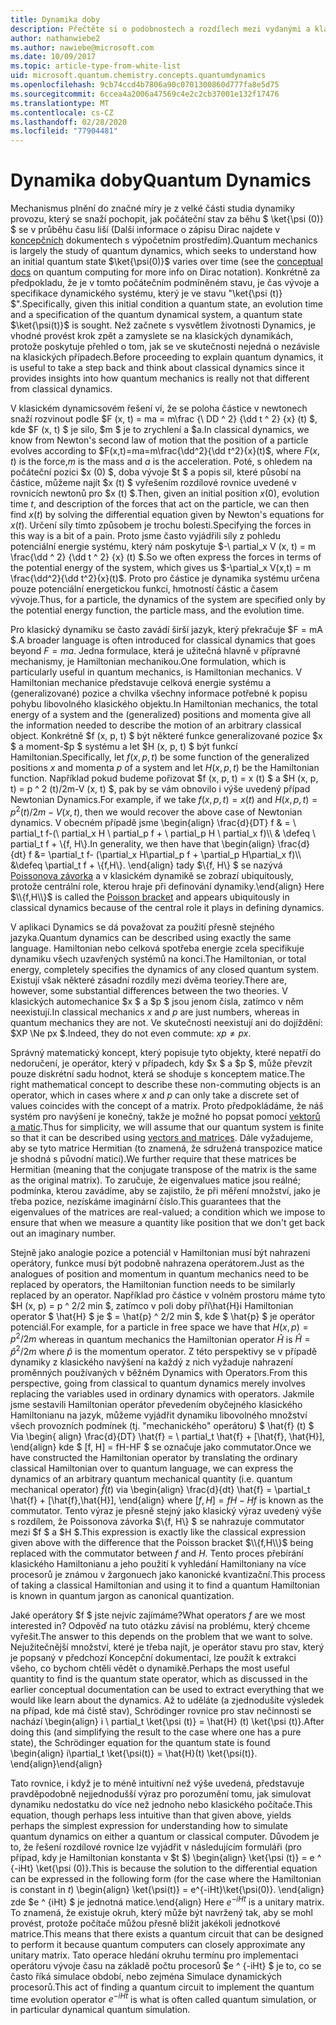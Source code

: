 ```yaml
---
title: Dynamika doby
description: Přečtěte si o podobnostech a rozdílech mezi vydanými a klasickými dynamikami.
author: nathanwiebe2
ms.author: nawiebe@microsoft.com
ms.date: 10/09/2017
ms.topic: article-type-from-white-list
uid: microsoft.quantum.chemistry.concepts.quantumdynamics
ms.openlocfilehash: 9cb74ccd4b7806a90c0701300860d777fa8e5d75
ms.sourcegitcommit: 6ccea4a2006a47569c4e2c2cb37001e132f17476
ms.translationtype: MT
ms.contentlocale: cs-CZ
ms.lasthandoff: 02/28/2020
ms.locfileid: "77904481"
---
```

# <a name="quantum-dynamics"></a><span data-ttu-id="6764b-103">Dynamika doby</span><span class="sxs-lookup"><span data-stu-id="6764b-103">Quantum Dynamics</span></span>

<span data-ttu-id="6764b-104">Mechanismus plnění do značné míry je z velké části studia dynamiky provozu, který se snaží pochopit, jak počáteční stav za běhu $ \ket{\psi (0)} $ se v průběhu času liší (Další informace o zápisu Dirac najdete v [koncepčních](xref:microsoft.quantum.concepts.dirac) dokumentech s výpočetním prostředím).</span><span class="sxs-lookup"><span data-stu-id="6764b-104">Quantum mechanics is largely the study of quantum dynamics, which seeks to understand how an initial quantum state $\ket{\psi(0)}$ varies over time (see the [conceptual docs](xref:microsoft.quantum.concepts.dirac) on quantum computing for more info on Dirac notation).</span></span>
<span data-ttu-id="6764b-105">Konkrétně za předpokladu, že je v tomto počátečním podmíněném stavu, je čas vývoje a specifikace dynamického systému, který je ve stavu "\ket{\psi (t)} $".</span><span class="sxs-lookup"><span data-stu-id="6764b-105">Specifically, given this initial condition a quantum state, an evolution time and a specification of the quantum dynamical system, a quantum state $\ket{\psi(t)}$ is sought.</span></span>
<span data-ttu-id="6764b-106">Než začnete s vysvětlem životnosti Dynamics, je vhodné provést krok zpět a zamyslete se na klasických dynamikách, protože poskytuje přehled o tom, jak se ve skutečnosti nejedná o nezávisle na klasických případech.</span><span class="sxs-lookup"><span data-stu-id="6764b-106">Before proceeding to explain quantum dynamics, it is useful to take a step back and think about classical dynamics since it provides insights into how quantum mechanics is really not that different from classical dynamics.</span></span>

<span data-ttu-id="6764b-107">V klasickém dynamicsovém řešení ví, že se poloha částice v newtonech snaží rozvinout podle $F (x, t) = ma = m\frac {\ DD ^ 2} {\dd t ^ 2} {x} (t) $, kde $F (x, t) $ je silo, $m $ je to zrychlení a $a.</span><span class="sxs-lookup"><span data-stu-id="6764b-107">In classical dynamics, we know from Newton's second law of motion that the position of a particle evolves according to $F(x,t)=ma=m\frac{\dd^2}{\dd t^2}{x}(t)$, where $F(x,t)$ is the force,$m$ is the mass and $a$ is the acceleration.</span></span>
<span data-ttu-id="6764b-108">Poté, s ohledem na počáteční pozici $x (0) $, doba vývoje $t $ a popis sil, které působí na částice, můžeme najít $x (t) $ vyřešením rozdílové rovnice uvedené v rovnicích newtonů pro $x (t) $.</span><span class="sxs-lookup"><span data-stu-id="6764b-108">Then, given an initial position $x(0)$, evolution time $t$, and description of the forces that act on the particle, we can then find $x(t)$ by solving the differential equation given by Newton's equations for $x(t)$.</span></span>
<span data-ttu-id="6764b-109">Určení síly tímto způsobem je trochu bolesti.</span><span class="sxs-lookup"><span data-stu-id="6764b-109">Specifying the forces in this way is a bit of a pain.</span></span>
<span data-ttu-id="6764b-110">Proto jsme často vyjádřili síly z pohledu potenciální energie systému, který nám poskytuje $-\ partial_x V (x, t) = m \frac{\dd ^ 2} {\dd t ^ 2} {x} (t) $.</span><span class="sxs-lookup"><span data-stu-id="6764b-110">So we often express the forces in terms of the potential energy of the system, which gives us $-\partial_x V(x,t) = m \frac{\dd^2}{\dd t^2}{x}(t)$.</span></span>
<span data-ttu-id="6764b-111">Proto pro částice je dynamika systému určena pouze potenciální energetickou funkcí, hmotností částic a časem vývoje.</span><span class="sxs-lookup"><span data-stu-id="6764b-111">Thus, for a particle, the dynamics of the system are specified only by the potential energy function, the particle mass, and the evolution time.</span></span>

<span data-ttu-id="6764b-112">Pro klasický dynamiku se často zavádí širší jazyk, který překračuje $F = mA $.</span><span class="sxs-lookup"><span data-stu-id="6764b-112">A broader language is often introduced for classical dynamics that goes beyond $F=ma$.</span></span>
<span data-ttu-id="6764b-113">Jedna formulace, která je užitečná hlavně v přípravné mechanismy, je Hamiltonian mechanikou.</span><span class="sxs-lookup"><span data-stu-id="6764b-113">One formulation, which is particularly useful in quantum mechanics, is Hamiltonian mechanics.</span></span>
<span data-ttu-id="6764b-114">V Hamiltonian mechanice představuje celková energie systému a (generalizované) pozice a chvilka všechny informace potřebné k popisu pohybu libovolného klasického objektu.</span><span class="sxs-lookup"><span data-stu-id="6764b-114">In Hamiltonian mechanics, the total energy of a system and the (generalized) positions and momenta give all the information needed to describe the motion of an arbitrary classical object.</span></span>
<span data-ttu-id="6764b-115">Konkrétně $f (x, p, t) $ být některé funkce generalizované pozice $x $ a moment-$p $ systému a let $H (x, p, t) $ být funkcí Hamiltonian.</span><span class="sxs-lookup"><span data-stu-id="6764b-115">Specifically, let $f(x,p,t)$ be some function of the generalized positions $x$ and momenta $p$ of a system and let $H(x,p,t)$ be the Hamiltonian function.</span></span>
<span data-ttu-id="6764b-116">Například pokud budeme pořizovat $f (x, p, t) = x (t) $ a $H (x, p, t) = p ^ 2 (t)/2m-V (x, t) $, pak by se vám obnovilo i výše uvedený případ Newtonian Dynamics.</span><span class="sxs-lookup"><span data-stu-id="6764b-116">For example, if we take $f(x,p,t)= x(t)$ and $H(x,p,t)=p^2(t)/2m - V(x,t)$, then we would recover the above case of Newtonian dynamics.</span></span>
<span data-ttu-id="6764b-117">V obecném případě jsme \begin{align} \frac{d}{DT} f & = \ partial_t f-(\ partial_x H \ partial_p f + \ partial_p H \ partial_x f)\\\\ & \defeq \ partial_t f + \\{f, H\\}.</span><span class="sxs-lookup"><span data-stu-id="6764b-117">In generality, we then have that \begin{align} \frac{d}{dt} f &= \partial_t f- (\partial_x H\partial_p f + \partial_p H\partial_x f)\\\\ &\defeq \partial_t f + \\{f,H\\}.</span></span>
<span data-ttu-id="6764b-118">\end{align} tady $\\{f, H\\} $ se nazývá [Poissonova závorka](https://en.wikipedia.org/wiki/Poisson_bracket) a v klasickém dynamikě se zobrazí ubiquitously, protože centrální role, kterou hraje při definování dynamiky.</span><span class="sxs-lookup"><span data-stu-id="6764b-118">\end{align} Here $\\{f,H\\}$ is called the [Poisson bracket](https://en.wikipedia.org/wiki/Poisson_bracket) and appears ubiquitously in classical dynamics because of the central role it plays in defining dynamics.</span></span>

<span data-ttu-id="6764b-119">V aplikaci Dynamics se dá považovat za použití přesně stejného jazyka.</span><span class="sxs-lookup"><span data-stu-id="6764b-119">Quantum dynamics can be described using exactly the same language.</span></span>
<span data-ttu-id="6764b-120">Hamiltonian nebo celková spotřeba energie zcela specifikuje dynamiku všech uzavřených systémů na konci.</span><span class="sxs-lookup"><span data-stu-id="6764b-120">The Hamiltonian, or total energy, completely specifies the dynamics of any closed quantum system.</span></span>
<span data-ttu-id="6764b-121">Existují však některé zásadní rozdíly mezi dvěma teoriey.</span><span class="sxs-lookup"><span data-stu-id="6764b-121">There are, however, some substantial differences between the two theories.</span></span>
<span data-ttu-id="6764b-122">V klasických automechanice $x $ a $p $ jsou jenom čísla, zatímco v něm neexistují.</span><span class="sxs-lookup"><span data-stu-id="6764b-122">In classical mechanics $x$ and $p$ are just numbers, whereas in quantum mechanics they are not.</span></span>
<span data-ttu-id="6764b-123">Ve skutečnosti neexistují ani do dojíždění: $XP \Ne px $.</span><span class="sxs-lookup"><span data-stu-id="6764b-123">Indeed, they do not even commute: $xp \ne px$.</span></span>

<span data-ttu-id="6764b-124">Správný matematický koncept, který popisuje tyto objekty, které nepatří do nedoručení, je operátor, který v případech, kdy $x $ a $p $, může převzít pouze diskrétní sadu hodnot, která se shoduje s konceptem matice.</span><span class="sxs-lookup"><span data-stu-id="6764b-124">The right mathematical concept to describe these non-commuting objects is an operator, which in cases where $x$ and $p$ can only take a discrete set of values coincides with the concept of a matrix.</span></span>
<span data-ttu-id="6764b-125">Proto předpokládáme, že náš systém pro navýšení je konečný, takže je možné ho popsat pomocí [vektorů a matic](xref:microsoft.quantum.concepts.vectors).</span><span class="sxs-lookup"><span data-stu-id="6764b-125">Thus for simplicity, we will assume that our quantum system is finite so that it can be described using [vectors and matrices](xref:microsoft.quantum.concepts.vectors).</span></span>
<span data-ttu-id="6764b-126">Dále vyžadujeme, aby se tyto matrice Hermitian (to znamená, že sdružená transpozice matice je shodná s původní maticí).</span><span class="sxs-lookup"><span data-stu-id="6764b-126">We further require that these matrices be Hermitian (meaning that the conjugate transpose of the matrix is the same as the original matrix).</span></span>
<span data-ttu-id="6764b-127">To zaručuje, že eigenvalues matice jsou reálné; podmínka, kterou zavádíme, aby se zajistilo, že při měření množství, jako je třeba pozice, nezískáme imaginární číslo.</span><span class="sxs-lookup"><span data-stu-id="6764b-127">This guarantees that the eigenvalues of the matrices are real-valued; a condition which we impose to ensure that when we measure a quantity like position that we don't get back out an imaginary number.</span></span>

<span data-ttu-id="6764b-128">Stejně jako analogie pozice a potenciál v Hamiltonian musí být nahrazeni operátory, funkce musí být podobně nahrazena operátorem.</span><span class="sxs-lookup"><span data-stu-id="6764b-128">Just as the analogues of position and momentum in quantum mechanics need to be replaced by operators, the Hamiltonian function needs to be similarly replaced by an operator.</span></span>
<span data-ttu-id="6764b-129">Například pro částice v volném prostoru máme tyto $H (x, p) = p ^ 2/2 min $, zatímco v poli doby pří\hat{H}i Hamiltonian operator $ \hat{H} $ je $ = \hat{p} ^ 2/2 min $, kde $ \hat{p} $ je operátor potenciál.</span><span class="sxs-lookup"><span data-stu-id="6764b-129">For example, for a particle in free space we have that $H(x,p) = p^2/2m$ whereas in quantum mechanics the Hamiltonian operator $\hat{H}$ is $\hat{H}= \hat{p}^2/2m$ where $\hat{p}$ is the momentum operator.</span></span>
<span data-ttu-id="6764b-130">Z této perspektivy se v případě dynamiky z klasického navýšení na každý z nich vyžaduje nahrazení proměnných používaných v běžném Dynamics with Operators.</span><span class="sxs-lookup"><span data-stu-id="6764b-130">From this perspective, going from classical to quantum dynamics merely involves replacing the variables used in ordinary dynamics with operators.</span></span>
<span data-ttu-id="6764b-131">Jakmile jsme sestavili Hamiltonian operátor převedením obyčejného klasického Hamiltonianu na jazyk, můžeme vyjádřit dynamiku libovolného množství všech provozních podmínek (tj. "mechanického" operátoru) $ \hat{f} (t) $ Via \begin{ align} \frac{d}{DT} \hat{f} = \ partial_t \hat{f} + [\hat{f}, \hat{H}], \end{align} kde $ [f, H] = fH-HF $ se označuje jako commutator.</span><span class="sxs-lookup"><span data-stu-id="6764b-131">Once we have constructed the Hamiltonian operator by translating the ordinary classical Hamiltonian over to quantum language, we can express the dynamics of an arbitrary quantum mechanical quantity (i.e. quantum mechanical operator) $\hat{f}(t)$ via \begin{align} \frac{d}{dt} \hat{f} = \partial_t \hat{f} + [\hat{f},\hat{H}], \end{align} where $[f,H] = fH -Hf$ is known as the commutator.</span></span>
<span data-ttu-id="6764b-132">Tento výraz je přesně stejný jako klasický výraz uvedený výše s rozdílem, že Poissonova závorka $\\{f, H\\} $ se nahrazuje commutator mezi $f $ a $H $.</span><span class="sxs-lookup"><span data-stu-id="6764b-132">This expression is exactly like the classical expression given above with the difference that the Poisson bracket $\\{f,H\\}$ being replaced with the commutator between $f$ and $H$.</span></span>
<span data-ttu-id="6764b-133">Tento proces přebírání klasického Hamiltonianu a jeho použití k vyhledání Hamiltoniany na více procesorů je známou v žargonuech jako kanonické kvantizační.</span><span class="sxs-lookup"><span data-stu-id="6764b-133">This process of taking a classical Hamiltonian and using it to find a quantum Hamiltonian is known in quantum jargon as canonical quantization.</span></span>

<span data-ttu-id="6764b-134">Jaké operátory $f $ jste nejvíc zajímáme?</span><span class="sxs-lookup"><span data-stu-id="6764b-134">What operators $f$ are we most interested in?</span></span>  <span data-ttu-id="6764b-135">Odpověď na tuto otázku závisí na problému, který chceme vyřešit.</span><span class="sxs-lookup"><span data-stu-id="6764b-135">The answer to this depends on the problem that we want to solve.</span></span>
<span data-ttu-id="6764b-136">Nejužitečnější množství, které je třeba najít, je operátor stavu pro stav, který je popsaný v předchozí Koncepční dokumentaci, lze použít k extrakci všeho, co bychom chtěli vědět o dynamikě.</span><span class="sxs-lookup"><span data-stu-id="6764b-136">Perhaps the most useful quantity to find is the quantum state operator, which as discussed in the earlier conceptual documentation can be used to extract everything that we would like learn about the dynamics.</span></span>
<span data-ttu-id="6764b-137">Až to uděláte (a zjednodušíte výsledek na případ, kde má čistě stav), Schrödinger rovnice pro stav nečinnosti se nachází \begin{align} i \ partial_t \ket{\psi (t)} = \hat{H} (t) \ket{\psi (t)}.</span><span class="sxs-lookup"><span data-stu-id="6764b-137">After doing this (and simplifying the result to the case where one has a pure state), the Schrödinger equation for the quantum state is found \begin{align} i\partial_t \ket{\psi(t)} = \hat{H}(t) \ket{\psi(t)}.</span></span>
<span data-ttu-id="6764b-138">\end{align}</span><span class="sxs-lookup"><span data-stu-id="6764b-138">\end{align}</span></span>

<span data-ttu-id="6764b-139">Tato rovnice, i když je to méně intuitivní než výše uvedená, představuje pravděpodobně nejjednodušší výraz pro porozumění tomu, jak simulovat dynamiku nedostatku do více než jednoho nebo klasického počítače.</span><span class="sxs-lookup"><span data-stu-id="6764b-139">This equation, though perhaps less intuitive than that given above, yields perhaps the simplest expression for understanding how to simulate quantum dynamics on either a quantum or classical computer.</span></span>
<span data-ttu-id="6764b-140">Důvodem je to, že řešení rozdílové rovnice lze vyjádřit v následujícím formuláři (pro případ, kdy je Hamiltonian konstanta v $t $) \begin{align} \ket{\psi (t)} = e ^ {-iHt} \ket{\psi (0)}.</span><span class="sxs-lookup"><span data-stu-id="6764b-140">This is because the solution to the differential equation can be expressed in the following form (for the case where the Hamiltonian is constant in $t$) \begin{align} \ket{\psi(t)} = e^{-iHt}\ket{\psi(0)}.</span></span>
<span data-ttu-id="6764b-141">\end{align} zde $e ^ {iHt} $ je jednotná matice.</span><span class="sxs-lookup"><span data-stu-id="6764b-141">\end{align} Here $e^{-iHt}$ is a unitary matrix.</span></span>
<span data-ttu-id="6764b-142">To znamená, že existuje okruh, který může být navržený tak, aby se mohl provést, protože počítače můžou přesně blížit jakékoli jednotkové matrice.</span><span class="sxs-lookup"><span data-stu-id="6764b-142">This means that there exists a quantum circuit that can be designed to perform it because quantum computers can closely approximate any unitary matrix.</span></span>
<span data-ttu-id="6764b-143">Tato operace hledání okruhu termínu pro implementaci operátoru vývoje času na základě počtu procesorů $e ^ {-iHt} $ je to, co se často říká simulace období, nebo zejména Simulace dynamických procesorů.</span><span class="sxs-lookup"><span data-stu-id="6764b-143">This act of finding a quantum circuit to implement the quantum time evolution operator $e^{-iHt}$ is what is often called quantum simulation, or in particular dynamical quantum simulation.</span></span>
